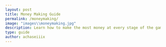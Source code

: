 ```yaml
---
layout: post
title: Money Making Guide
permalink: /moneymaking/
image: "images\\moneymaking.jpg"
description: Learn how to make the most money at every stage of the game.
type: guide
author: achaseiiix
---
```



